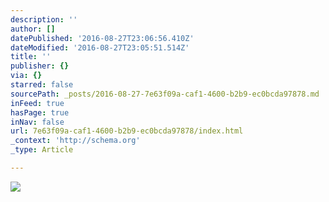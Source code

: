 ```yaml
---
description: ''
author: []
datePublished: '2016-08-27T23:06:56.410Z'
dateModified: '2016-08-27T23:05:51.514Z'
title: ''
publisher: {}
via: {}
starred: false
sourcePath: _posts/2016-08-27-7e63f09a-caf1-4600-b2b9-ec0bcda97878.md
inFeed: true
hasPage: true
inNav: false
url: 7e63f09a-caf1-4600-b2b9-ec0bcda97878/index.html
_context: 'http://schema.org'
_type: Article

---
```

![](https://the-grid-user-content.s3-us-west-2.amazonaws.com/5c7c2f1f-1ed0-4bc6-95b6-6960a40d6e6d.jpg)